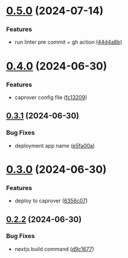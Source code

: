 # [0.5.0](https://github.com/EddieHubCommunity/RepoRater/compare/v0.4.0...v0.5.0) (2024-07-14)


### Features

* run linter pre commit + gh action ([44d4a8b](https://github.com/EddieHubCommunity/RepoRater/commit/44d4a8b0de51b8064893ee69e7f6af6015bb7e72))



# [0.4.0](https://github.com/EddieHubCommunity/RepoRater/compare/v0.3.1...v0.4.0) (2024-06-30)


### Features

* caprover config file ([fc13209](https://github.com/EddieHubCommunity/RepoRater/commit/fc13209bb259a59adef0c06cbc1543f2cb4fa1cb))



## [0.3.1](https://github.com/EddieHubCommunity/RepoRater/compare/v0.3.0...v0.3.1) (2024-06-30)


### Bug Fixes

* deployment app name ([e5fa00a](https://github.com/EddieHubCommunity/RepoRater/commit/e5fa00ae4d408141f4a81304e16e796fa998b0fa))



# [0.3.0](https://github.com/EddieHubCommunity/RepoRater/compare/v0.2.2...v0.3.0) (2024-06-30)


### Features

* deploy to caprover ([6356c07](https://github.com/EddieHubCommunity/RepoRater/commit/6356c07919a0a2479d6e22d65a57f380f7a544cf))



## [0.2.2](https://github.com/EddieHubCommunity/RepoRater/compare/v0.2.1...v0.2.2) (2024-06-30)


### Bug Fixes

* nextjs build command ([d9c1677](https://github.com/EddieHubCommunity/RepoRater/commit/d9c1677b8161015940d0225e213d3b5f31d6f214))



